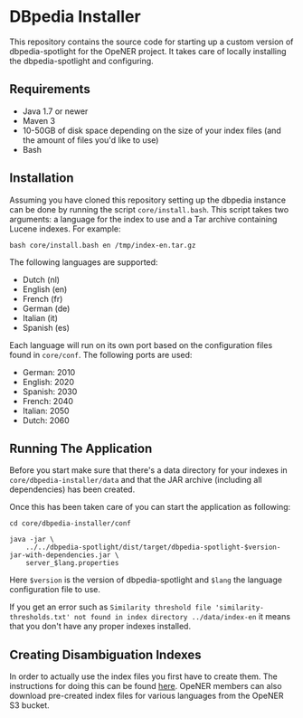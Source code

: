 # DBpedia Installer

This repository contains the source code for starting up a custom version of
dbpedia-spotlight for the OpeNER project. It takes care of locally installing
the dbpedia-spotlight and configuring.

## Requirements

* Java 1.7 or newer
* Maven 3
* 10-50GB of disk space depending on the size of your index files (and the
  amount of files you'd like to use)
* Bash

## Installation

Assuming you have cloned this repository setting up the dbpedia instance can be
done by running the script `core/install.bash`. This script takes two
arguments: a language for the index to use and a Tar archive containing Lucene
indexes. For example:

    bash core/install.bash en /tmp/index-en.tar.gz

The following languages are supported:

* Dutch (nl)
* English (en)
* French (fr)
* German (de)
* Italian (it)
* Spanish (es)

Each language will run on its own port based on the configuration files found
in `core/conf`. The following ports are used:

* German: 2010
* English: 2020
* Spanish: 2030
* French: 2040
* Italian: 2050
* Dutch: 2060

## Running The Application

Before you start make sure that there's a data directory for your indexes in
`core/dbpedia-installer/data` and that the JAR archive (including all
dependencies) has been created.

Once this has been taken care of you can start the application as following:

    cd core/dbpedia-installer/conf

    java -jar \
        ../../dbpedia-spotlight/dist/target/dbpedia-spotlight-$version-jar-with-dependencies.jar \
        server_$lang.properties

Here `$version` is the version of dbpedia-spotlight and `$lang` the language
configuration file to use.

If you get an error such as `Similarity threshold file
'similarity-thresholds.txt' not found in index directory ../data/index-en` it
means that you don't have any proper indexes installed.

## Creating Disambiguation Indexes

In order to actually use the index files you first have to create them. The
instructions for doing this can be found [here][creating-index]. OpeNER members
can also download pre-created index files for various languages from the OpeNER
S3 bucket.

[creating-index]: https://github.com/opener-project/EHU-DBpedia-Spotlight/wiki/DBpedia-Spotlight-Internationalization-for-OpeNER
